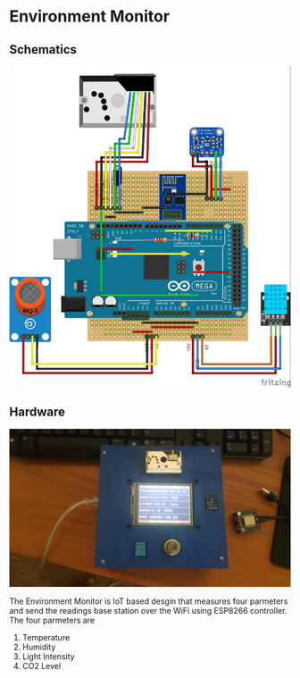 # Environment Monitor

## Schematics

![Schematics](https://github.com/AamirKhaan/EnvMon/blob/master/img/ENVMON_bb.jpg)

## Hardware

![Hardware](https://github.com/AamirKhaan/EnvMon/blob/master/img/EV-01.jpeg)

The Environment Monitor is IoT based desgin that measures four parmeters and send the readings base station over the WiFi using ESP8266 controller. The four parmeters are

1. Temperature
2. Humidity
3. Light Intensity
4. CO2 Level
